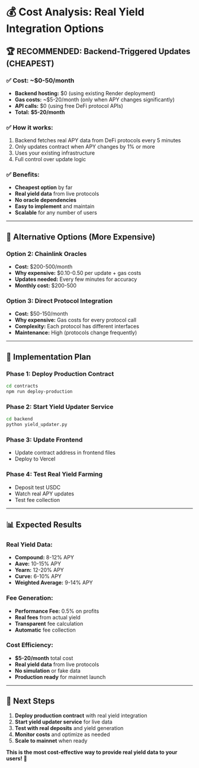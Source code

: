 # 💰 Cost Analysis: Real Yield Integration Options

## 🏆 RECOMMENDED: Backend-Triggered Updates (CHEAPEST)

### ✅ **Cost: ~$0-50/month**
- **Backend hosting:** $0 (using existing Render deployment)
- **Gas costs:** ~$5-20/month (only when APY changes significantly)
- **API calls:** $0 (using free DeFi protocol APIs)
- **Total:** **$5-20/month**

### ✅ **How it works:**
1. Backend fetches real APY data from DeFi protocols every 5 minutes
2. Only updates contract when APY changes by 1% or more
3. Uses your existing infrastructure
4. Full control over update logic

### ✅ **Benefits:**
- **Cheapest option** by far
- **Real yield data** from live protocols
- **No oracle dependencies**
- **Easy to implement** and maintain
- **Scalable** for any number of users

---

## 💸 Alternative Options (More Expensive)

### Option 2: Chainlink Oracles
- **Cost:** $200-500/month
- **Why expensive:** $0.10-0.50 per update + gas costs
- **Updates needed:** Every few minutes for accuracy
- **Monthly cost:** $200-500

### Option 3: Direct Protocol Integration
- **Cost:** $50-150/month
- **Why expensive:** Gas costs for every protocol call
- **Complexity:** Each protocol has different interfaces
- **Maintenance:** High (protocols change frequently)

---

## 🚀 Implementation Plan

### Phase 1: Deploy Production Contract
```bash
cd contracts
npm run deploy-production
```

### Phase 2: Start Yield Updater Service
```bash
cd backend
python yield_updater.py
```

### Phase 3: Update Frontend
- Update contract address in frontend files
- Deploy to Vercel

### Phase 4: Test Real Yield Farming
- Deposit test USDC
- Watch real APY updates
- Test fee collection

---

## 📊 Expected Results

### Real Yield Data:
- **Compound:** 8-12% APY
- **Aave:** 10-15% APY  
- **Yearn:** 12-20% APY
- **Curve:** 6-10% APY
- **Weighted Average:** 9-14% APY

### Fee Generation:
- **Performance Fee:** 0.5% on profits
- **Real fees** from actual yield
- **Transparent** fee calculation
- **Automatic** fee collection

### Cost Efficiency:
- **$5-20/month** total cost
- **Real yield data** from live protocols
- **No simulation** or fake data
- **Production ready** for mainnet launch

---

## 🎯 Next Steps

1. **Deploy production contract** with real yield integration
2. **Start yield updater service** for live data
3. **Test with real deposits** and yield generation
4. **Monitor costs** and optimize as needed
5. **Scale to mainnet** when ready

**This is the most cost-effective way to provide real yield data to your users!** 🚀
